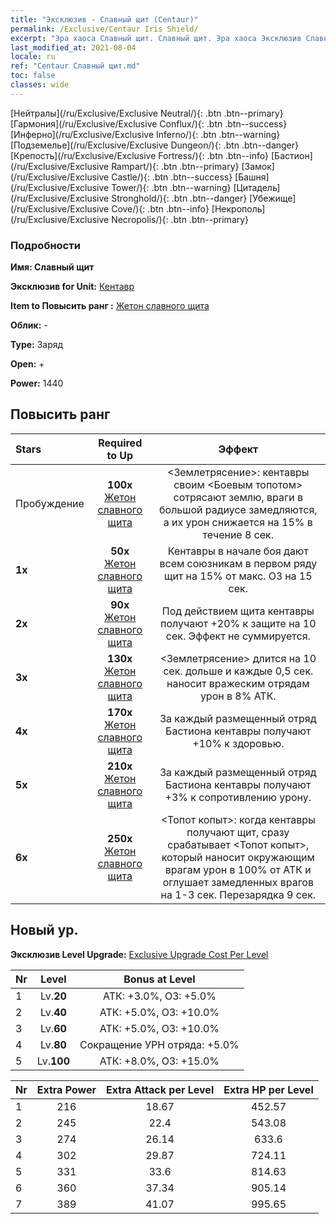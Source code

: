 ```yaml
---
title: "Эксклюзив - Славный щит (Centaur)"
permalink: /Exclusive/Centaur Iris Shield/
excerpt: "Эра хаоса Славный щит. Славный щит. Эра хаоса Эксклюзив Славный щит. Кентавр Эксклюзив."
last_modified_at: 2021-08-04
locale: ru
ref: "Centaur Славный щит.md"
toc: false
classes: wide
---
```

 [Нейтралы](/ru/Exclusive/Exclusive Neutral/){: .btn .btn--primary} [Гармония](/ru/Exclusive/Exclusive Conflux/){: .btn .btn--success} [Инферно](/ru/Exclusive/Exclusive Inferno/){: .btn .btn--warning} [Подземелье](/ru/Exclusive/Exclusive Dungeon/){: .btn .btn--danger} [Крепость](/ru/Exclusive/Exclusive Fortress/){: .btn .btn--info} [Бастион](/ru/Exclusive/Exclusive Rampart/){: .btn .btn--primary} [Замок](/ru/Exclusive/Exclusive Castle/){: .btn .btn--success} [Башня](/ru/Exclusive/Exclusive Tower/){: .btn .btn--warning} [Цитадель](/ru/Exclusive/Exclusive Stronghold/){: .btn .btn--danger} [Убежище](/ru/Exclusive/Exclusive Cove/){: .btn .btn--info} [Некрополь](/ru/Exclusive/Exclusive Necropolis/){: .btn .btn--primary} 

### Подробности
 **Имя: Славный щит** 

 **Эксклюзив for Unit:** [Кентавр](/ru/units/Centaur/) 

 **Item to Повысить ранг :** [Жетон славного щита](/ItemsRU/con_913/)

 **Облик:** -

 **Type:** Заряд

 **Open:** +

 **Power:** 1440

## Повысить ранг 

  |     Stars    |  Required to Up | Эффект |
  |:-------------|:---------------:|:---------------:|
  |  Пробуждение  | **100x** [Жетон славного щита](/ItemsRU/con_913/) | <Землетрясение>: кентавры своим <Боевым топотом> сотрясают землю, враги в большой радиусе замедляются, а их урон снижается на 15% в течение 8 сек. |
  | **1x** <i class="fas fa-star"/> | **50x** [Жетон славного щита](/ItemsRU/con_913/) | Кентавры в начале боя дают всем союзникам в первом ряду щит на 15% от макс. ОЗ на 15 сек. |
  | **2x** <i class="fas fa-star"/> | **90x** [Жетон славного щита](/ItemsRU/con_913/) | Под действием щита кентавры получают +20% к защите на 10 сек. Эффект не суммируется. |
  | **3x** <i class="fas fa-star"/> | **130x** [Жетон славного щита](/ItemsRU/con_913/) | <Землетрясение> длится на 10 сек. дольше и каждые 0,5 сек. наносит вражеским отрядам урон в 8% АТК. |
  | **4x** <i class="fas fa-star"/> | **170x** [Жетон славного щита](/ItemsRU/con_913/) | За каждый размещенный отряд Бастиона кентавры получают +10% к здоровью. |
  | **5x** <i class="fas fa-star"/> | **210x** [Жетон славного щита](/ItemsRU/con_913/) | За каждый размещенный отряд Бастиона кентавры получают +3% к сопротивлению урону. |
  | **6x** <i class="fas fa-star"/> | **250x** [Жетон славного щита](/ItemsRU/con_913/) | <Топот копыт>: когда кентавры получают щит, сразу срабатывает <Топот копыт>, который наносит окружающим врагам урон в 100% от АТК и оглушает замедленных врагов на 1-3 сек. Перезарядка 9 сек. |


## Новый ур.
 **Эксклюзив Level Upgrade:** [Exclusive Upgrade Cost Per Level](/Exclusive/ExclusiveUpgradeCostPerLevel/)

  |  Nr  |   Level  | Bonus at Level |
  |:-----|:--------:|:--------------:|
  | 1 | Lv.**20** | АТК: +3.0%, ОЗ: +5.0% |
  | 2 | Lv.**40** | АТК: +5.0%, ОЗ: +10.0% |
  | 3 | Lv.**60** | АТК: +5.0%, ОЗ: +10.0% |
  | 4 | Lv.**80** | Сокращение УРН отряда: +5.0% |
  | 5 | Lv.**100** | АТК: +8.0%, ОЗ: +15.0% |


  |  Nr  |  Extra Power | Extra Attack per Level | Extra HP per Level |
  |:-----|:--------:|:--------:|:--------:|
  | 1 | 216 | 18.67 | 452.57 |
  | 2 | 245 | 22.4 | 543.08 |
  | 3 | 274 | 26.14 | 633.6 |
  | 4 | 302 | 29.87 | 724.11 |
  | 5 | 331 | 33.6 | 814.63 |
  | 6 | 360 | 37.34 | 905.14 |
  | 7 | 389 | 41.07 | 995.65 |


